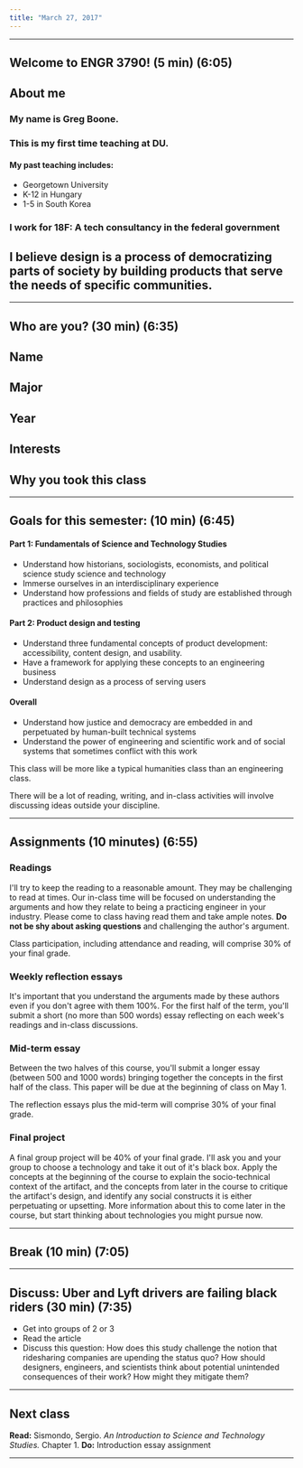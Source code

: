 ```yaml
---
title: "March 27, 2017"
---
```

---
## Welcome to ENGR 3790! (5 min) (6:05)

## About me

### My name is Greg Boone.

### This is my first time teaching at DU.

#### My past teaching includes:
* Georgetown University
* K-12 in Hungary
* 1-5 in South Korea

### I work for 18F: A tech consultancy in the federal government

## I believe design is a process of democratizing parts of society by building products that serve the needs of specific communities.

---

## Who are you? (30 min) (6:35)

## Name

## Major

## Year

## Interests

## Why you took this class

---

## Goals for this semester: (10 min) (6:45)

#### Part 1: Fundamentals of Science and Technology Studies
- Understand how historians, sociologists, economists, and political science study science and technology
- Immerse ourselves in an interdisciplinary experience
- Understand how professions and fields of study are established through practices and philosophies

#### Part 2: Product design and testing
- Understand three fundamental concepts of product development: accessibility, content design, and usability.
- Have a framework for applying these concepts to an engineering business
- Understand design as a process of serving users

#### Overall
- Understand how justice and democracy are embedded in and perpetuated by human-built technical systems
- Understand the power of engineering and scientific work and of social systems that sometimes conflict with this work

This class will be more like a typical humanities class than an engineering class.

There will be a lot of reading, writing, and in-class activities will involve discussing ideas outside your discipline.

---

## Assignments (10 minutes) (6:55)

### Readings

I'll try to keep the reading to a reasonable amount. They may be challenging to read at times. Our in-class time will be focused on understanding the arguments and how they relate to being a practicing engineer in your industry. Please come to class having read them and take ample notes. **Do not be shy about asking questions** and challenging the author's argument.

Class participation, including attendance and reading, will comprise 30% of your final grade.

### Weekly reflection essays

It's important that you understand the arguments made by these authors even if you don't agree with them 100%. For the first half of the term, you'll submit a short (no more than 500 words) essay reflecting on each week's readings and in-class discussions.

### Mid-term essay

Between the two halves of this course, you'll submit a longer essay (between 500 and 1000 words) bringing together the concepts in the first half of the class. This paper will be due at the beginning of class on May 1.

The reflection essays plus the mid-term will comprise 30% of your final grade.

### Final project

A final group project will be 40% of your final grade. I'll ask you and your group to choose a technology and take it out of it's black box. Apply the concepts at the beginning of the course to explain the socio-technical context of the artifact, and the concepts from later in the course to critique the artifact's design, and identify any social constructs it is either perpetuating or upsetting. More information about this to come later in the course, but start thinking about technologies you might pursue now.

---

## Break (10 min) (7:05)

---

## Discuss: Uber and Lyft drivers are failing black riders (30 min) (7:35)

* Get into groups of 2 or 3
* Read the article
* Discuss this question: How does this study challenge the notion that ridesharing companies are upending the status quo? How should designers, engineers, and scientists think about potential unintended consequences of their work? How might they mitigate them?

---

## Next class

**Read:** Sismondo, Sergio. _An Introduction to Science and Technology Studies._ Chapter 1.
**Do:** Introduction essay assignment

---
